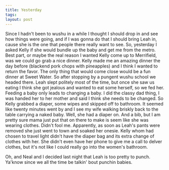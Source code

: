 ```yaml
---
title: Yesterday
tags: 
layout: post
---
```

Since I hadn't been to wushu in a while I thought I should drop in and see how things were going, and if I was gonna do that I should bring Leah in, cause she is the one that people there really want to see. So, yesterday I asked Kelly if she would bundle up the baby and get me from the metro.  Best part, or maybe the real reason I wanted Kelly come up to Merrifield, was we could go grab a nice dinner.  Kelly made me an amazing dinner the day before (blackend pork chops with pineapples) and I think I wanted to return the favor.  The only thing that would come close would be a fun dinner at Sweet Water.  So after stopping by a pungent wushu school we headed there.  Leah slept politely most of the time, but once she saw us eating I think she got jealous and wanted to eat some herself, so we fed her.  Feeding a baby only leads to changing a baby.  I did the classy dad thing, I was handed her to her mother and said I think she needs to be changed.  So Kelly grabbed a diaper, some wipes and skipped off to bathroom.  It seemed like twenty minutes went by and I see my wife walking briskly back to the table carrying a naked baby.  Well, she had a diaper on.  And a bib, but I am pretty sure mama just put that on there to make is seem like she was wearing clothes. Didn't fool me. Apparently, as  soon as Leah's pants were removed she just went to town and soaked her onesie.  Kelly whom had chosen to travel light didn't have the diaper bag and its extra change of clothes with her.  She didn't even have her phone to give me a call to delver clothes, but it's not like I could really go into the women's bathroom.  



Oh, and Neal and I decided last night that Leah is too pretty to punch.  Ya'know since we all the time be talkin' bout punchin babies.
